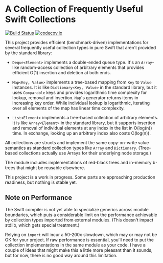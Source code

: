# A Collection of Frequently Useful Swift Collections

[![Build Status](https://travis-ci.org/lorentey/TreeCollections.svg?branch=master)](https://travis-ci.org/lorentey/TreeCollections)
[![codecov.io](https://codecov.io/github/lorentey/TreeCollections/coverage.svg?branch=master)](https://codecov.io/github/lorentey/TreeCollections?branch=master)

This project provides efficient (benchmark-driven) implementations for several frequently useful collection types 
in pure Swift that aren't provided by the standard library:

- `Deque<Element>` implements a double-ended queue type. It's an `Array`-like random-access collection of arbitrary elements
  that provides efficient O(1) insertion and deletion at both ends.

- `Map<Key, Value>` implements a tree-based mapping from `Key` to `Value` instances. 
  It is like `Dictionary<Key, Value>` in the standard library, but it uses `Comparable` keys and provides 
  logarithmic time complexity for lookup, removal and insertion. `Map`'s generator returns items in  
  increasing key order. While individual lookup is logarithmic, iterating over all elements of the map 
  has linear time complexity.

- `List<Element>` implements a tree-based collection of arbitrary elements. It is like `Array<Element>` in the standard
  library, but it supports insertion and removal of individual elements at any index in the list in O(log(n)) time. 
  In exchange, looking up an arbitrary index also costs O(log(n)).

All collections are structs and implement the same copy-on-write value semantics as standard collection types like 
`Array` and `Dictionary`. (Tree-based collections actually use Arrays for their underlying node storage.)

The module includes implementations of red-black trees and in-memory b-trees that might be reusable elsewhere.

This project is a work in progress. Some parts are approaching production readiness, but nothing is stable yet.

## Note on Performance

The Swift compiler is not yet able to specialize generics across module boundaries, which puts a considerable limit
on the performance achievable by collection types imported from external modules. (This doesn't impact stdlib, which 
gets special treatment.)

Relying on `import` will incur a 50-200x slowdown, which may or may not be OK for your project. 
If raw performance is essential, you'll need to put the collection implementations in the same module
as your code. I have a couple of ideas that might make this a little more pleasant than it sounds, but for now, there is no
good way around this limitation.
